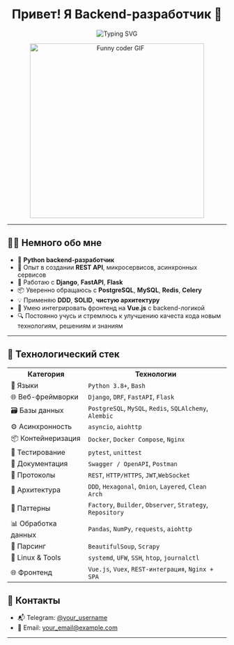 <h1 align="center">Привет! Я Backend-разработчик 👋</h1>

<p align="center">
  <img src="https://readme-typing-svg.herokuapp.com?font=Fira+Code&size=22&pause=1000&color=F78C6B&center=true&vCenter=true&width=435&lines=Python+Backend+Developer+%F0%9F%90%8D;REST+API+%7C+Django+%7C+FastAPI+%7C+Flask+%7C+Vue.js;Clean+Architecture+%7C+DDD+%7C+SOLID+%F0%9F%92%A1;Open+to+collaboration+%F0%9F%92%AC" alt="Typing SVG" />
</p>
<p align="center">
  <img src="https://media2.giphy.com/media/v1.Y2lkPTc5MGI3NjExMnV6OHN0bWE5aGl3eXpzZmV4OGIwb29ob2ZhZ2V1OXFxZGMweWFtcyZlcD12MV9pbnRlcm5hbF9naWZfYnlfaWQmY3Q9Zw/VE4InmieSgVqM/giphy.gif" width="400" alt="Funny coder GIF">
</p>


---

## 👨‍💻 Немного обо мне

- 🔹 **Python backend-разработчик**
- 🚀 Опыт в создании **REST API**, микросервисов, асинхронных сервисов
- 🧠 Работаю с **Django**, **FastAPI**, **Flask**
- 📦 Уверенно обращаюсь с **PostgreSQL**, **MySQL**, **Redis**, **Celery**
- 💡 Применяю **DDD**, **SOLID**, **чистую архитектуру**
- 🤝 Умею интегрировать фронтенд на **Vue.js** с backend-логикой
- 🔍 Постоянно учусь и стремлюсь к улучшению качеста кода новым технологиям, решениям и знаниям

---

## 🧰 Технологический стек

<table>
  <tr>
    <th>Категория</th>
    <th>Технологии</th>
  </tr>
  <tr>
    <td>🐍 Языки</td>
    <td><code>Python 3.8+</code>, <code>Bash</code></td>
  </tr>
  <tr>
    <td>🌐 Веб-фреймворки</td>
    <td><code>Django</code>, <code>DRF</code>, <code>FastAPI</code>, <code>Flask</code></td>
  </tr>
  <tr>
    <td>🗃️ Базы данных</td>
    <td><code>PostgreSQL</code>, <code>MySQL</code>, <code>Redis</code>, <code>SQLAlchemy</code>, <code>Alembic</code></td>
  </tr>
  <tr>
    <td>⚙️ Асинхронность</td>
    <td><code>asyncio</code>, <code>aiohttp</code></td>
  </tr>
  <tr>
    <td>📦 Контейнеризация</td>
    <td><code>Docker</code>, <code>Docker Compose</code>, <code>Nginx</code></td>
  </tr>
  <tr>
    <td>🧪 Тестирование</td>
    <td><code>pytest</code>, <code>unittest</code></td>
  </tr>
  <tr>
    <td>📜 Документация</td>
    <td><code>Swagger / OpenAPI</code>, <code>Postman</code></td>
  </tr>
  <tr>
    <td>🔐 Протоколы</td>
    <td><code>REST</code>, <code>HTTP/HTTPS</code>, <code>JWT</code>,<code>WebSocket</code></td>
  </tr>
  <tr>
    <td>🧱 Архитектура</td>
    <td><code>DDD</code>, <code>Hexagonal</code>, <code>Onion</code>, <code>Layered</code>, <code>Clean Arch</code></td>
  </tr>
  <tr>
    <td>🧩 Паттерны</td>
    <td><code>Factory</code>, <code>Builder</code>, <code>Observer</code>, <code>Strategy</code>, <code>Repository</code></td>
  </tr>
  <tr>
    <td>📊 Обработка данных</td>
    <td><code>Pandas</code>, <code>NumPy</code>, <code>requests</code>, <code>aiohttp</code></td>
  </tr>
  <tr>
    <td>🧲 Парсинг</td>
    <td><code>BeautifulSoup</code>, <code>Scrapy</code></td>
  </tr>
  <tr>
    <td>🧠 Linux & Tools</td>
    <td><code>systemd</code>, <code>UFW</code>, <code>SSH</code>, <code>htop</code>, <code>journalctl</code></td>
  </tr>
  <tr>
    <td>🌐 Фронтенд</td>
    <td><code>Vue.js</code>, <code>Vuex</code>, <code>REST-интеграция</code>, <code>Nginx + SPA</code></td>
  </tr>
</table>

## 💬 Контакты

- 📬 Telegram: [@your_username](https://t.me/your_username)
- 📧 Email: your_email@example.com

---

